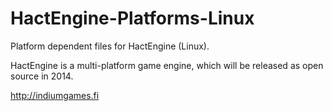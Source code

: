 HactEngine-Platforms-Linux
==========================

Platform dependent files for HactEngine (Linux).

HactEngine is a multi-platform game engine, which will be released as open source in 2014.

http://indiumgames.fi
